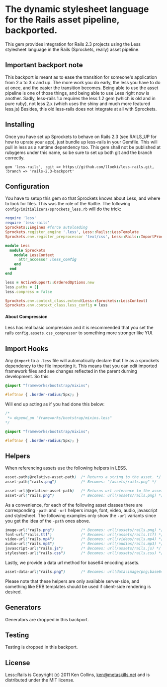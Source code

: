 # The dynamic stylesheet language for the Rails asset pipeline, backported.

This gem provides integration for Rails 2.3 projects using the Less stylesheet language in the Rails (Sprockets, really) asset pipeline.

## Important backport note

This backport is meant as to ease the transition for someone's application from 2.x to 3.x and up. The more work you do early, the less you have to do at once, and the easier the transition becomes. Being able to use the asset pipeline is one of those things, and being able to use Less right now is another. Sadly, less-rails 1.x requires the less 1.2 gem (which is old and in pure ruby), not less 2.x (which uses the shiny and much more featured less.js) Besides, this old less-rails does not integrate at all with Sprockets.

## Installing

Once you have set up Sprockets to behave on Rails 2.3 (see RAILS_UP for how to uprate your app), just bundle up less-rails in your Gemfile. This will pull in less as a runtime dependency too. This gem shall not be published at rubygems under this name, so be sure to set up both git and the branch correctly.

    gem 'less-rails', :git => https://github.com/lloeki/less-rails.git, :branch => 'rails-2.3-backport'



## Configuration

You have to setup this gem so that Sprockets knows about Less, and where to look for files. This was the role of the Railtie. The following `config/initializers/sprockets_less.rb` will do the trick:

```ruby
require 'less'
require 'less-rails'
Sprockets::Engines #force autoloading
Sprockets.register_engine '.less', Less::Rails::LessTemplate
Sprockets.env.register_preprocessor 'text/css', Less::Rails::ImportProcessor

module Less
  module Sprockets
    module LessContext
      attr_accessor :less_config
    end
  end
end

less = ActiveSupport::OrderedOptions.new
less.paths = []
less.compress = false

Sprockets.env.context_class.extend(Less::Sprockets::LessContext)
Sprockets.env.context_class.less_config = less
```

#### About Compression

Less has real basic compression and it is recommended that you set the rails `config.assets.css_compressor` to something more stronger like YUI.



## Import Hooks

Any `@import` to a `.less` file will automatically declare that file as a sprockets dependency to the file importing it. This means that you can edit imported framework files and see changes reflected in the parent durning development. So this:

```css
@import "frameworks/bootstrap/mixins";

#leftnav { .border-radius(5px); }
```

Will end up acting as if you had done this below:

```css
/*
 *= depend_on "frameworks/bootstrap/mixins.less"
*/

@import "frameworks/bootstrap/mixins";

#leftnav { .border-radius(5px); }
```



## Helpers

When referencing assets use the following helpers in LESS.

```css
asset-path(@relative-asset-path)  /* Returns a string to the asset. */
asset-path("rails.png")           /* Becomes: "/assets/rails.png" */

asset-url(@relative-asset-path)   /* Returns url reference to the asset. */
asset-url("rails.png")            /* Becomes: url(/assets/rails.png) */
```

As a convenience, for each of the following asset classes there are corresponding `-path` and `-url` helpers image, font, video, audio, javascript and stylesheet. The following examples only show the `-url` variants since you get the idea of the `-path` ones above.

```css
image-url("rails.png")            /* Becomes: url(/assets/rails.png) */
font-url("rails.ttf")             /* Becomes: url(/assets/rails.ttf) */
video-url("rails.mp4")            /* Becomes: url(/videos/rails.mp4) */
audio-url("rails.mp3")            /* Becomes: url(/audios/rails.mp3) */
javascript-url("rails.js")        /* Becomes: url(/assets/rails.js) */
stylesheet-url("rails.css")       /* Becomes: url(/assets/rails.css) */
```

Lastly, we provide a data url method for base64 encoding assets.

```css
asset-data-url("rails.png")       /* Becomes: url(data:image/png;base64,iVBORw0K...) */
```

Please note that these helpers are only available server-side, and something like ERB templates should be used if client-side rendering is desired.



## Generators

Generators are dropped in this backport.

## Testing

Testing is dropped in this backport.

## License

Less::Rails is Copyright (c) 2011 Ken Collins, <ken@metaskills.net> and is distributed under the MIT license.

